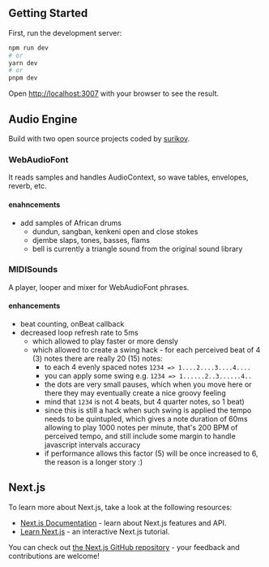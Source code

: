 ## Getting Started

First, run the development server:

```bash
npm run dev
# or
yarn dev
# or
pnpm dev
```

Open [http://localhost:3007](http://localhost:3007) with your browser to see the result.

## Audio Engine

Build with two open source projects coded by [surikov](https://github.com/surikov).

### WebAudioFont
It reads samples and handles AudioContext, so wave tables, envelopes, reverb, etc.

#### enahncements
- add samples of African drums
  - dundun, sangban, kenkeni open and close stokes
  - djembe slaps, tones, basses, flams
  - bell is currently a triangle sound from the original sound library

### MIDISounds
A player, looper and mixer for WebAudioFont phrases.

#### enhancements
- beat counting, onBeat callback
- decreased loop refresh rate to 5ms
  - which allowed to play faster or more densly
  - which allowed to create a swing hack - for each perceived beat of 4 (3) notes there are really 20 (15) notes:
    - to each 4 evenly spaced notes `1234 => 1....2....3....4....` 
    - you can apply some swing e.g. `1234 => 1......2..3......4..`
    - the dots are very small pauses, which when you move here or there they may eventually create a nice groovy feeling
    - mind that `1234` is not 4 beats, but 4 quarter notes, so 1 beat)
    - since this is still a hack when such swing is applied the tempo needs to be quintupled, which gives a note duration of 60ms allowing to play 1000 notes per minute, that's 200 BPM of perceived tempo, and still include some margin to handle javascript intervals accuracy
    - if performance allows this factor (5) will be once increased to 6, the reason is a longer story :)
      
## Next.js

To learn more about Next.js, take a look at the following resources:

- [Next.js Documentation](https://nextjs.org/docs) - learn about Next.js features and API.
- [Learn Next.js](https://nextjs.org/learn) - an interactive Next.js tutorial.

You can check out [the Next.js GitHub repository](https://github.com/vercel/next.js/) - your feedback and contributions are welcome!
